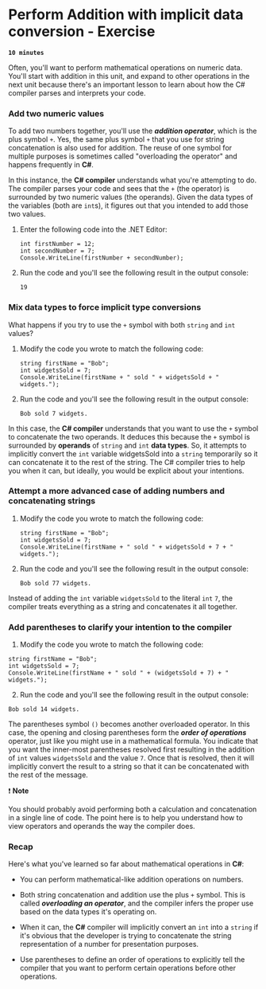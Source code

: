 # Perform Addition with implicit data conversion - Exercise

**`10 minutes`**

Often, you'll want to perform mathematical operations on numeric data. You'll start with addition in this unit, and expand to other operations in the next unit because there's an important lesson to learn about how the C# compiler parses and interprets your code.

### Add two numeric values

To add two numbers together, you'll use the ***addition operator***, which is the plus symbol `+`. Yes, the same plus symbol `+` that you use for string concatenation is also used for addition. The reuse of one symbol for multiple purposes is sometimes called "overloading the operator" and happens frequently in **C#**.

In this instance, the **C# compiler** understands what you're attempting to do. The compiler parses your code and sees that the `+` (the operator) is surrounded by two numeric values (the operands). Given the data types of the variables (both are `int`s), it figures out that you intended to add those two values.

1. Enter the following code into the .NET Editor:

     ```
     int firstNumber = 12;
     int secondNumber = 7;
     Console.WriteLine(firstNumber + secondNumber);
     ```

2. Run the code and you'll see the following result in the output console:

     ```
     19
     ```

### Mix data types to force implicit type conversions

What happens if you try to use the `+` symbol with both `string` and `int` values?

1. Modify the code you wrote to match the following code:

     ```
     string firstName = "Bob";
     int widgetsSold = 7;
     Console.WriteLine(firstName + " sold " + widgetsSold + " widgets.");
     ```

2. Run the code and you'll see the following result in the output console:

     ```
     Bob sold 7 widgets.
     ```

In this case, the **C# compiler** understands that you want to use the `+` symbol to concatenate the two operands. It deduces this because the `+` symbol is surrounded by **operands** of `string` and `int` **data types**. So, it attempts to implicitly convert the `int` variable widgetsSold into a `string` temporarily so it can concatenate it to the rest of the string. The C# compiler tries to help you when it can, but ideally, you would be explicit about your intentions.


### Attempt a more advanced case of adding numbers and concatenating strings

1. Modify the code you wrote to match the following code:

     ```
     string firstName = "Bob";
     int widgetsSold = 7;
     Console.WriteLine(firstName + " sold " + widgetsSold + 7 + " widgets.");
     ```

2. Run the code and you'll see the following result in the output console:

     ```
     Bob sold 77 widgets.
     ```

Instead of adding the `int` variable `widgetsSold` to the literal `int` `7`, the compiler treats everything as a string and concatenates it all together.

### Add parentheses to clarify your intention to the compiler

1. Modify the code you wrote to match the following code:

```
string firstName = "Bob";
int widgetsSold = 7;
Console.WriteLine(firstName + " sold " + (widgetsSold + 7) + " widgets.");
```

2. Run the code and you'll see the following result in the output console:

```
Bob sold 14 widgets.
```

The parentheses symbol `()` becomes another overloaded operator. In this case, the opening and closing parentheses form the ***order of operations*** operator, just like you might use in a mathematical formula. You indicate that you want the inner-most parentheses resolved first resulting in the addition of `int` values `widgetsSold` and the value `7`. Once that is resolved, then it will implicitly convert the result to a string so that it can be concatenated with the rest of the message.

❗ **Note**

You should probably avoid performing both a calculation and concatenation in a single line of code. The point here is to help you understand how to view operators and operands the way the compiler does.

### Recap

Here's what you've learned so far about mathematical operations in **C#**:

- You can perform mathematical-like addition operations on numbers.

- Both string concatenation and addition use the plus `+` symbol. This is called ***overloading an operator***, and the compiler infers the proper use based on the data types it's operating on.

- When it can, the **C#** compiler will implicitly convert an `int` into a `string` if it's obvious that the developer is trying to concatenate the string representation of a number for presentation purposes.

- Use parentheses to define an order of operations to explicitly tell the compiler that you want to perform certain operations before other operations.